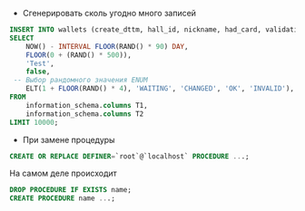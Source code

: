 - Сгенерировать сколь угодно много записей

```sql
INSERT INTO wallets (create_dttm, hall_id, nickname, had_card, validation_status)
SELECT
    NOW() - INTERVAL FLOOR(RAND() * 90) DAY,
    FLOOR(0 + (RAND() * 500)),
    'Test',
    false,
 -- Выбор рандомного значения ENUM
    ELT(1 + FLOOR(RAND() * 4), 'WAITING', 'CHANGED', 'OK', 'INVALID'),
FROM
    information_schema.columns T1,
    information_schema.columns T2
LIMIT 10000;
```

- При замене процедуры
```sql
CREATE OR REPLACE DEFINER=`root`@`localhost` PROCEDURE ...;
```
На самом деле происходит
```sql
DROP PROCEDURE IF EXISTS name;
CREATE PROCEDURE name ...;
```
